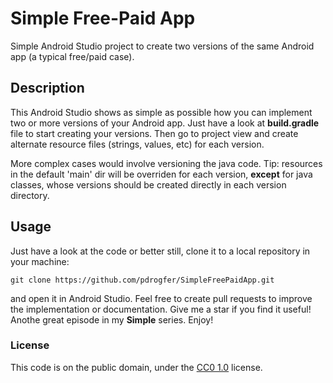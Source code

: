 # Simple Free-Paid App

Simple Android Studio project to create two versions of the same Android app (a typical free/paid case). 

## Description
This Android Studio shows as simple as possible how you can implement two or more versions of your Android app. Just have a look at **build.gradle** file to start creating your versions. Then go to project view and create alternate
resource files (strings, values, etc) for each version. 

More complex cases would involve versioning the java code. Tip: resources in the default 'main' dir will be overriden for each
version, **except** for java classes, whose versions should be created directly in each version directory.

## Usage
Just have a look at the code or better still, clone it to a local repository in your machine:
```
git clone https://github.com/pdrogfer/SimpleFreePaidApp.git
```
and open it in Android Studio. Feel free to create pull requests to improve the implementation or documentation. Give me a star if you find it useful! Anothe great episode in my **Simple** series. Enjoy!

### License
This code is on the public domain, under the [CC0 1.0](https://creativecommons.org/publicdomain/zero/1.0/) license.
